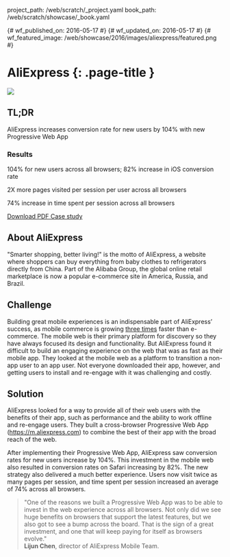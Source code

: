 project_path: /web/scratch/_project.yaml
book_path: /web/scratch/showcase/_book.yaml

{# wf_published_on: 2016-05-17 #}
{# wf_updated_on: 2016-05-17 #}
{# wf_featured_image: /web/showcase/2016/images/aliexpress/featured.png #}

<link rel="stylesheet" type="text/css" href="/web/scratch/showcase/showcase.css">

# AliExpress {: .page-title }

<img src="/web/showcase/2016/images/aliexpress/aliexpress_framed.gif" class="attempt-right">

## TL;DR

AliExpress increases conversion rate for new users by 104% with new
Progressive Web App

### Results

<span class="compare-yes"></span> 104% for new users across all browsers; 82% increase in iOS conversion rate

<span class="compare-yes"></span> 2X more pages visited per session per user across all browsers

<span class="compare-yes"></span> 74% increase in time spent per session across all browsers

<a class="button button-primary" href="/web/showcase/2016/pdfs/aliexpress.pdf">
  Download PDF Case study
</a>

## About AliExpress

"Smarter shopping, better living!" is the motto of AliExpress, a website where
shoppers can buy everything from baby clothes to refrigerators directly from
China. Part of the Alibaba Group, the global online retail marketplace is now
a popular e-commerce site in America, Russia, and Brazil.

## Challenge

Building great mobile experiences is an indispensable part of AliExpress’
success, as mobile commerce is growing
<a href="http://www.demacmedia.com/infographic/mobile-commerce/">three times</a>
faster than e-commerce. The mobile web is their primary platform for discovery
so they have always focused its design and functionality. But AliExpress found
it difficult to build an engaging experience on the web that was as fast as
their mobile app. They looked at the mobile web as a platform to transition a
non-app user to an app user. Not everyone downloaded their app, however, and
getting users to install and re-engage with it was challenging and costly.

## Solution

AliExpress looked for a way to provide all of their web users with the benefits
of their app, such as performance and the ability to work offline and re-engage
users. They built a cross-browser Progressive Web App (https://m.aliexpress.com)
to combine the best of their app with the broad reach of the web.

After implementing their Progressive Web App, AliExpress saw conversion rates
for new users increase by 104%. This investment in the mobile web also resulted
in conversion rates on Safari increasing by 82%. The new strategy also
delivered a much better experience. Users now visit twice as many pages per
session, and time spent per session increased an average of 74% across all
browsers. 

> "One of the reasons we built a Progressive Web App was to be able to invest
> in the web experience across all browsers. Not only did we see huge benefits
> on browsers that support the latest features, but we also got to see a bump
> across the board. That is the sign of a great investment, and one that will
> keep paying for itself as browsers evolve." <br>
> <b>Lijun Chen</b>, director of AliExpress Mobile Team.
